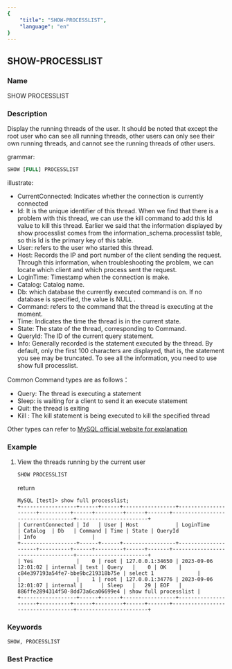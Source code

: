 ```yaml
---
{
    "title": "SHOW-PROCESSLIST",
    "language": "en"
}
---
```


## SHOW-PROCESSLIST

### Name

SHOW PROCESSLIST

### Description

Display the running threads of the user. It should be noted that except the root user who can see all running threads, other users can only see their own running threads, and cannot see the running threads of other users.

grammar:

```sql
SHOW [FULL] PROCESSLIST
```

illustrate:

- CurrentConnected: Indicates whether the connection is currently connected
- Id: It is the unique identifier of this thread. When we find that there is a problem with this thread, we can use the kill command to add this Id value to kill this thread. Earlier we said that the information displayed by show processlist comes from the information_schema.processlist table, so this Id is the primary key of this table.
- User: refers to the user who started this thread.
- Host: Records the IP and port number of the client sending the request. Through this information, when troubleshooting the problem, we can locate which client and which process sent the request.
- LoginTime: Timestamp when the connection is make.
- Catalog: Catalog name.
- Db: which database the currently executed command is on. If no database is specified, the value is NULL .
- Command: refers to the command that the thread is executing at the moment. 
- Time: Indicates the time the thread is in the current state.
- State: The state of the thread, corresponding to Command.
- QueryId: The ID of the current query statement.
- Info: Generally recorded is the statement executed by the thread. By default, only the first 100 characters are displayed, that is, the statement you see may be truncated. To see all the information, you need to use show full processlist.

Common Command types are as follows：

- Query: The thread is executing a statement
- Sleep: is waiting for a client to send it an execute statement
- Quit: the thread is exiting
- Kill : The kill statement is being executed to kill the specified thread

Other types can refer to [MySQL official website for explanation](https://dev.mysql.com/doc/refman/5.6/en/thread-commands.html)

### Example

1. View the threads running by the current user

   ```SQL
   SHOW PROCESSLIST
   ```
   return
   ```
   MySQL [test]> show full processlist;
   +------------------+------+------+-----------------+---------------------+----------+------+---------+------+-------+-----------------------------------+-----------------------+
   | CurrentConnected | Id   | User | Host            | LoginTime           | Catalog  | Db   | Command | Time | State | QueryId                           | Info                  |
   +------------------+------+------+-----------------+---------------------+----------+------+---------+------+-------+-----------------------------------+-----------------------+
   | Yes              |    0 | root | 127.0.0.1:34650 | 2023-09-06 12:01:02 | internal | test | Query   |    0 | OK    | c84e397193a54fe7-bbe9bc219318b75e | select 1              |
   |                  |    1 | root | 127.0.0.1:34776 | 2023-09-06 12:01:07 | internal |      | Sleep   |   29 | EOF   | 886ffe2894314f50-8dd73a6ca06699e4 | show full processlist |
   +------------------+------+------+-----------------+---------------------+----------+------+---------+------+-------+-----------------------------------+-----------------------+
   ```

### Keywords

    SHOW, PROCESSLIST

### Best Practice

